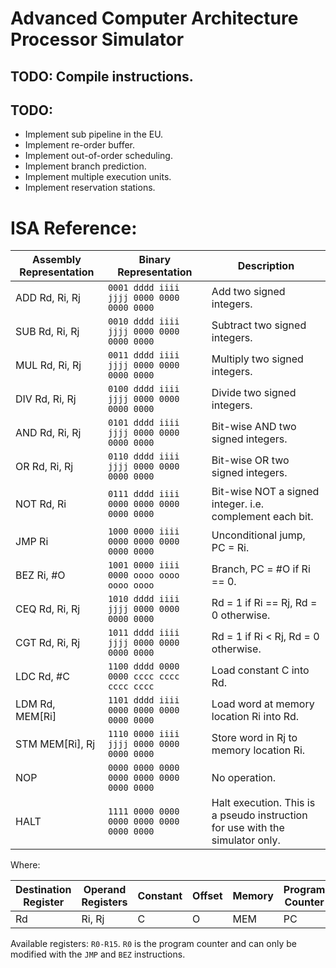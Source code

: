 # Advanced Computer Architecture Processor Simulator #

## TODO: Compile instructions. ##

## TODO: ##

* Implement sub pipeline in the EU.
* Implement re-order buffer.
* Implement out-of-order scheduling.
* Implement branch prediction.
* Implement multiple execution units.
* Implement reservation stations.

# ISA Reference: #

| Assembly Representation | Binary Representation                     | Description                                                                   |
| ----------------------- | ----------------------------------------- | ----------------------------------------------------------------------------- |
| ADD Rd, Ri, Rj          | `0001 dddd iiii jjjj 0000 0000 0000 0000` | Add two signed integers.                                                      |
| SUB Rd, Ri, Rj          | `0010 dddd iiii jjjj 0000 0000 0000 0000` | Subtract two signed integers.                                                 |
| MUL Rd, Ri, Rj          | `0011 dddd iiii jjjj 0000 0000 0000 0000` | Multiply two signed integers.                                                 |
| DIV Rd, Ri, Rj          | `0100 dddd iiii jjjj 0000 0000 0000 0000` | Divide two signed integers.                                                   |
| AND Rd, Ri, Rj          | `0101 dddd iiii jjjj 0000 0000 0000 0000` | Bit-wise AND two signed integers.                                             |
| OR  Rd, Ri, Rj          | `0110 dddd iiii jjjj 0000 0000 0000 0000` | Bit-wise OR two signed integers.                                              |
| NOT Rd, Ri              | `0111 dddd iiii 0000 0000 0000 0000 0000` | Bit-wise NOT a signed integer. i.e. complement each bit.                      |
| JMP Ri                  | `1000 0000 iiii 0000 0000 0000 0000 0000` | Unconditional jump, PC = Ri.                                                  |
| BEZ Ri, #O              | `1001 0000 iiii 0000 oooo oooo oooo oooo` | Branch, PC = #O if Ri == 0.                                                   |
| CEQ Rd, Ri, Rj          | `1010 dddd iiii jjjj 0000 0000 0000 0000` | Rd = 1 if Ri == Rj, Rd = 0 otherwise.                                         |
| CGT Rd, Ri, Rj          | `1011 dddd iiii jjjj 0000 0000 0000 0000` | Rd = 1 if Ri < Rj, Rd = 0 otherwise.                                          |
| LDC Rd, #C              | `1100 dddd 0000 0000 cccc cccc cccc cccc` | Load constant C into Rd.                                                      |
| LDM Rd, MEM[Ri]         | `1101 dddd iiii 0000 0000 0000 0000 0000` | Load word at memory location Ri into Rd.                                      |
| STM MEM[Ri], Rj         | `1110 0000 iiii jjjj 0000 0000 0000 0000` | Store word in Rj to memory location Ri.                                       |
| NOP                     | `0000 0000 0000 0000 0000 0000 0000 0000` | No operation.                                                                 |
| HALT                    | `1111 0000 0000 0000 0000 0000 0000 0000` | Halt execution. This is a pseudo instruction for use with the simulator only. |

Where:

| Destination Register | Operand Registers | Constant | Offset | Memory | Program Counter |
| -------------------- | ----------------- | -------- | ------ | ------ | --------------- |
| Rd                   | Ri, Rj            | C        | O      | MEM    | PC              |

Available registers: `R0-R15`. `R0` is the program counter and can only be modified with the `JMP` and `BEZ` instructions.
